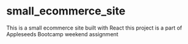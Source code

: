 # small_ecommerce_site
This is a small ecommerce site built with React this project is a part of Appleseeds Bootcamp weekend assignment

